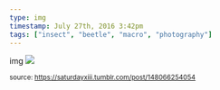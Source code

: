 ```yaml
---
type: img
timestamp: July 27th, 2016 3:42pm
tags: ["insect", "beetle", "macro", "photography"]
---
```

img
<img src="https://saturdayxiii.github.io/media/148066254054.jpg"/>
                                                                                
                
                
                
                
                                
<small>source: https://saturdayxiii.tumblr.com/post/148066254054</small>